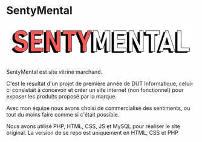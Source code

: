 # SentyMental
<img src="./SentyMental.png"
     alt="SentyMental logo"/>

SentyMental est site vitrine marchand.

C'est le résultat d'un projet de première année de DUT Informatique, celui-ci consistait à concevoir et créer un site internet (non fonctionnel) pour exposer les produits proposé par la marque.

Avec mon équipe nous avons choisi de commercialisé des sentiments, ou tout du moins faire comme si c'était possible.

Nous avons utilisé PHP, HTML, CSS, JS et MySQL pour réaliser le site original.
La version de se repo est uniquement en HTML, CSS et PHP
